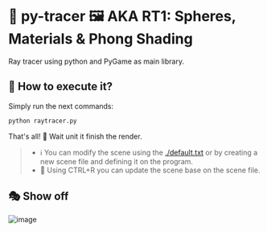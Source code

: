 # 🐍 py-tracer 🖼️ AKA RT1: Spheres, Materials & Phong Shading

Ray tracer using python and PyGame as main library.

## 🚀 How to execute it?

Simply run the next commands:

``` bash
python raytracer.py
```

That's all! 🎉 Wait unit it finish the render.

> - ℹ️ You can modify the scene using the [./default.txt](./default.txt) or by creating a new scene file and defining it on the program.
> - 🧠 Using CTRL+R you can update the scene base on the scene file.

## 🎭 Show off

![image](https://github.com/chamale-rac/py-tracer/assets/63200593/efaa16d6-b921-4ada-ad2a-79c0b9cabdaa)


